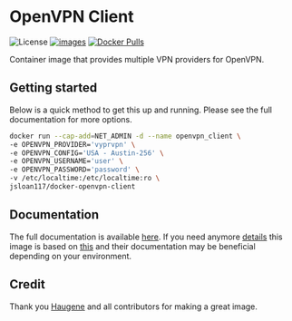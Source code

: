 # OpenVPN Client

![License](https://img.shields.io/badge/License-GPLv3-blue.svg)
[![images](https://github.com/jsloan117/docker-openvpn-client/actions/workflows/images.yml/badge.svg?branch=v3.1.2)](https://github.com/jsloan117/docker-openvpn-client/actions/workflows/images.yml)
[![Docker Pulls](https://img.shields.io/docker/pulls/jsloan117/docker-openvpn-client.svg)](https://img.shields.io/docker/pulls/jsloan117/docker-openvpn-client.svg)

Container image that provides multiple VPN providers for OpenVPN.

## Getting started

Below is a quick method to get this up and running. Please see the full documentation for more options.

```bash
docker run --cap-add=NET_ADMIN -d --name openvpn_client \
-e OPENVPN_PROVIDER='vyprvpn' \
-e OPENVPN_CONFIG='USA - Austin-256' \
-e OPENVPN_USERNAME='user' \
-e OPENVPN_PASSWORD='password' \
-v /etc/localtime:/etc/localtime:ro \
jsloan117/docker-openvpn-client
```

## Documentation

The full documentation is available [here](http://jsloan117.github.io/docker-openvpn-client). If you need anymore [details](https://haugene.github.io/docker-transmission-openvpn) this image is based on [this](https://github.com/haugene/docker-transmission-openvpn) and their documentation may be beneficial depending on your environment.

## Credit

Thank you [Haugene](https://github.com/haugene) and all contributors for making a great image.

